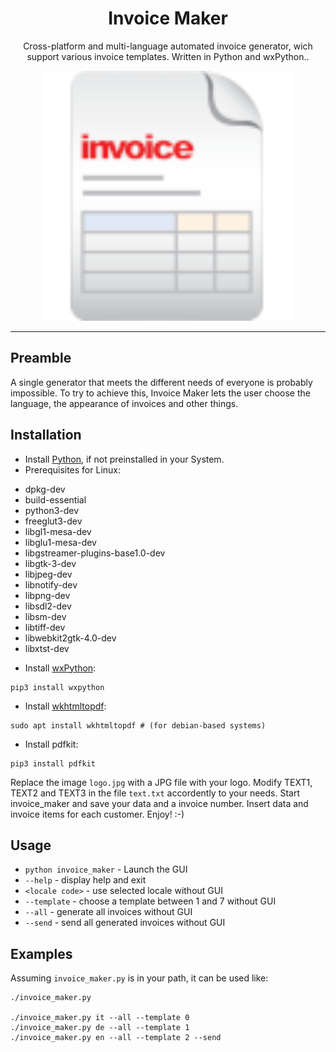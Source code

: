 <h1 align="center">
Invoice Maker
</h1>

<p align="center">
Cross-platform and multi-language automated invoice generator, wich support various invoice templates. Written in Python and wxPython.</a>.
</p>
<p align="center">
<img src="https://github.com/clarintux/invoice_maker/blob/master/icons/invoice_icon.png" height="400">
</p>
<hr />

## Preamble

A single generator that meets the different needs of everyone is probably impossible.
To try to achieve this, Invoice Maker lets the user choose the language, the appearance of invoices and other things.

## Installation

- Install [Python](https://www.python.org/), if not preinstalled in your System.
- Prerequisites for Linux:
* dpkg-dev
* build-essential
* python3-dev
* freeglut3-dev
* libgl1-mesa-dev
* libglu1-mesa-dev
* libgstreamer-plugins-base1.0-dev
* libgtk-3-dev
* libjpeg-dev
* libnotify-dev
* libpng-dev
* libsdl2-dev
* libsm-dev
* libtiff-dev
* libwebkit2gtk-4.0-dev
* libxtst-dev
- Install [wxPython](https://www.wxpython.org/):
```
pip3 install wxpython
```
- Install [wkhtmltopdf](https://wkhtmltopdf.org/):
```
sudo apt install wkhtmltopdf # (for debian-based systems)
```
- Install pdfkit:
```
pip3 install pdfkit
```

Replace the image `logo.jpg` with a JPG file with your logo.
Modify TEXT1, TEXT2 and TEXT3 in the file `text.txt` accordently to your needs.
Start invoice_maker and save your data and a invoice number.
Insert data and invoice items for each customer.
Enjoy!  :-)

## Usage


- `python invoice_maker` - Launch the GUI
- `--help` - display help and exit
- `<locale code>` - use selected locale without GUI
- `--template` - choose a template between 1 and 7 without GUI
- `--all` - generate all invoices without GUI
- `--send` - send all generated invoices without GUI

## Examples

Assuming `invoice_maker.py` is in your path, it can be used like:
```
./invoice_maker.py

./invoice_maker.py it --all --template 0
./invoice_maker.py de --all --template 1
./invoice_maker.py en --all --template 2 --send
```
